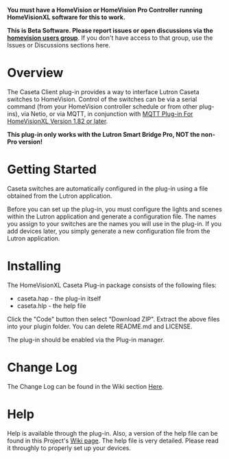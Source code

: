 <b>You must have a HomeVision or HomeVision Pro Controller running HomeVisionXL software for this to work.</b>

**This is Beta Software. Please report issues or open discussions via the** [**homevision users group**](https://groups.google.com/g/homevision-users).
If you don't have access to that group, use the Issues or Discussions sections here.


# Overview

The Caseta Client plug-in provides a way to interface Lutron Caseta switches to HomeVision. Control of the switches can be via a serial command (from your HomeVision controller schedule or from other plug-ins), via Netio, or via MQTT, in conjunction with [MQTT Plug-in For HomeVisionXL Version 1.82 or later](https://github.com/rebel7580/MQTT-Plug-in-For-HomeVisionXL). 

**This plug-in only works with the Lutron Smart Bridge Pro, NOT the non-Pro version!**

# Getting Started
Caseta switches are automatically configured in the plug-in using a file obtained from the Lutron application. 

Before you can set up the plug-in, you must configure the lights and scenes within the Lutron application and generate a configuration file. The names you assign to your switches are the names you will use in the plug-in. 
If you add devices later, you simply generate a new configuration file from the Lutron application.
# Installing

The HomeVisionXL Caseta Plug-in package consists of the following files: 
* caseta.hap - the plug-in itself
* caseta.hlp - the help file

Click the "Code" button then select "Download ZIP".
Extract the above files into your plugin folder.
You can delete README.md and LICENSE.

The plug-in should be enabled via the Plug-in manager.

# Change Log

The Change Log can be found in the Wiki section [Here](https://github.com/rebel7580/Lutron-Caseta-Plugin-for-HomeVisionXL/wiki/Change-Log).

# Help

Help is available through the plug-in. Also, a version of the help file can be found in this Project's [Wiki page](https://github.com/rebel7580/Lutron-Caseta-Plugin-for-HomeVisionXL/wiki/Help).
The help file is very detailed. Please read it throughly to properly set up your devices.

